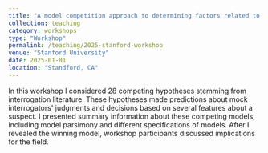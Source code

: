 ```yaml
---
title: "A model competition approach to determining factors related to interrogation decisions"
collection: teaching
category: workshops
type: "Workshop"
permalink: /teaching/2025-stanford-workshop
venue: "Stanford University"
date: 2025-01-01
location: "Standford, CA"
---
```


In this workshop I considered 28 competing hypotheses stemming from interrogation literature. These hypotheses made predictions about mock interrogators' judgments and decisions based on several features about a suspect. 
I presented summary information about these competing models, including model parsimony and different specifications of models. After I revealed the winning model, workshop participants discussed implications for the field. 


